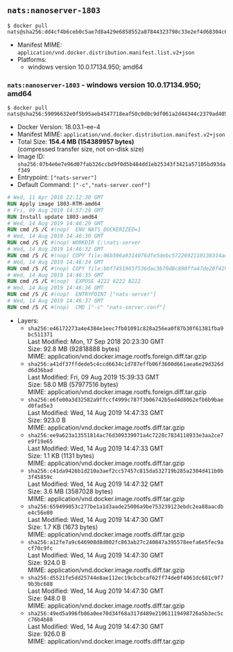 ## `nats:nanoserver-1803`

```console
$ docker pull nats@sha256:dd4cf4b6ceb0c5ae7d8a429e6858552a87844323798c33e2ef4d68304c677c31
```

-	Manifest MIME: `application/vnd.docker.distribution.manifest.list.v2+json`
-	Platforms:
	-	windows version 10.0.17134.950; amd64

### `nats:nanoserver-1803` - windows version 10.0.17134.950; amd64

```console
$ docker pull nats@sha256:59096632e0f5b95aeb4547718eaf50c0d0c9df061a2d44344c2379ad4051f999
```

-	Docker Version: 18.03.1-ee-4
-	Manifest MIME: `application/vnd.docker.distribution.manifest.v2+json`
-	Total Size: **154.4 MB (154389957 bytes)**  
	(compressed transfer size, not on-disk size)
-	Image ID: `sha256:07b4e6e7e96d07fab326ccbd9f0d5b484dd1eb25343f3421a57105bd93daf349`
-	Entrypoint: `["nats-server"]`
-	Default Command: `["-c","nats-server.conf"]`

```dockerfile
# Wed, 11 Apr 2018 22:12:30 GMT
RUN Apply image 1803-RTM-amd64
# Fri, 09 Aug 2019 14:57:28 GMT
RUN Install update 1803-amd64
# Wed, 14 Aug 2019 14:46:29 GMT
RUN cmd /S /C #(nop)  ENV NATS_DOCKERIZED=1
# Wed, 14 Aug 2019 14:46:30 GMT
RUN cmd /S /C #(nop) WORKDIR C:\nats-server
# Wed, 14 Aug 2019 14:46:32 GMT
RUN cmd /S /C #(nop) COPY file:06b596a9314076dfe5debc5722692110138314ade8fa38ca435efb7afe091780 in nats-server.exe 
# Wed, 14 Aug 2019 14:46:34 GMT
RUN cmd /S /C #(nop) COPY file:bbf7451965f536dac3b70d8c890ffa47de20f4293b62aa28cb0cd84498d5e7dc in nats-server.conf 
# Wed, 14 Aug 2019 14:46:35 GMT
RUN cmd /S /C #(nop)  EXPOSE 4222 6222 8222
# Wed, 14 Aug 2019 14:46:36 GMT
RUN cmd /S /C #(nop)  ENTRYPOINT ["nats-server"]
# Wed, 14 Aug 2019 14:46:37 GMT
RUN cmd /S /C #(nop)  CMD ["-c" "nats-server.conf"]
```

-	Layers:
	-	`sha256:e46172273a4e4384e1eec7fb01091c828a256ea0f87b30f61381fba9bc511371`  
		Last Modified: Mon, 17 Sep 2018 20:23:30 GMT  
		Size: 92.8 MB (92818888 bytes)  
		MIME: application/vnd.docker.image.rootfs.foreign.diff.tar.gzip
	-	`sha256:a41df37ffdede5c4ccd6634c1d787effb06f3600d661aea6e29d326dd6d36bad`  
		Last Modified: Fri, 09 Aug 2019 15:39:33 GMT  
		Size: 58.0 MB (57977516 bytes)  
		MIME: application/vnd.docker.image.rootfs.foreign.diff.tar.gzip
	-	`sha256:e6fe00a3d32582a9ffccf4999c787f3b06742b5ed4d8062efb6b9baed0fad5e3`  
		Last Modified: Wed, 14 Aug 2019 14:47:33 GMT  
		Size: 923.0 B  
		MIME: application/vnd.docker.image.rootfs.diff.tar.gzip
	-	`sha256:ee9a623a13551814ac76d309339071a4c7228c7834118933e3aa2ce7e9f19e65`  
		Last Modified: Wed, 14 Aug 2019 14:47:33 GMT  
		Size: 1.1 KB (1131 bytes)  
		MIME: application/vnd.docker.image.rootfs.diff.tar.gzip
	-	`sha256:c41da9426b1d210a3aef2cc57457c815da532719b285a2304d411b0b3f45859c`  
		Last Modified: Wed, 14 Aug 2019 14:47:32 GMT  
		Size: 3.6 MB (3587028 bytes)  
		MIME: application/vnd.docker.image.rootfs.diff.tar.gzip
	-	`sha256:659499053c277be1a1d3aade25006a9be753239123ebdc2ea88aacdbe4c56e80`  
		Last Modified: Wed, 14 Aug 2019 14:47:30 GMT  
		Size: 1.7 KB (1673 bytes)  
		MIME: application/vnd.docker.image.rootfs.diff.tar.gzip
	-	`sha256:a12fe7a9c646908d8d002fc863ab27c240847a395578eefa6e5fec9acf70c9fc`  
		Last Modified: Wed, 14 Aug 2019 14:47:30 GMT  
		Size: 924.0 B  
		MIME: application/vnd.docker.image.rootfs.diff.tar.gzip
	-	`sha256:d5521fe5dd25744e8ae112ec19cbcbcaf62ff74de0f4061dc681c9f79b3bc688`  
		Last Modified: Wed, 14 Aug 2019 14:47:30 GMT  
		Size: 948.0 B  
		MIME: application/vnd.docker.image.rootfs.diff.tar.gzip
	-	`sha256:49ed5a996fb86a0ee70d34f68a317d489e21061119498726a5b3ec5cc76b4b88`  
		Last Modified: Wed, 14 Aug 2019 14:47:30 GMT  
		Size: 926.0 B  
		MIME: application/vnd.docker.image.rootfs.diff.tar.gzip
